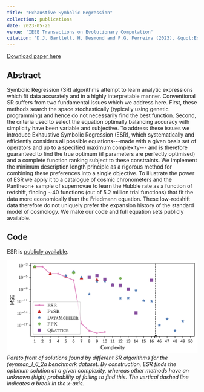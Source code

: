 ```yaml
---
title: "Exhaustive Symbolic Regression"
collection: publications
date: 2023-05-26
venue: 'IEEE Transactions on Evolutionary Computation'
citation: 'D.J. Bartlett, H. Desmond and P.G. Ferreira (2023). &quot;Exhaustive Symbolic Regression.&quot; <i>arXiv:2211.11461</i>.'
---
```


[Download paper here](https://ieeexplore.ieee.org/document/10136815)

## Abstract
Symbolic Regression (SR) algorithms attempt to learn analytic expressions which fit data accurately and in a highly interpretable manner. Conventional SR suffers from two fundamental issues which we address here. First, these methods search the space stochastically (typically using genetic programming) and hence do not necessarily find the best function. Second, the criteria used to select the equation optimally balancing accuracy with simplicity have been variable and subjective. To address these issues we introduce Exhaustive Symbolic Regression (ESR), which systematically and efficiently considers all possible equations---made with a given basis set of operators and up to a specified maximum complexity--- and is therefore guaranteed to find the true optimum (if parameters are perfectly optimised) and a complete function ranking subject to these constraints. We implement the minimum description length principle as a rigorous method for combining these preferences into a single objective. To illustrate the power of ESR we apply it to a catalogue of cosmic chronometers and the Pantheon+ sample of supernovae to learn the Hubble rate as a function of redshift, finding $\sim$40 functions (out of 5.2 million trial functions) that fit the data more economically than the Friedmann equation. These low-redshift data therefore do not uniquely prefer the expansion history of the standard model of cosmology. 
We make our code and full equation sets publicly available.

## Code
ESR is [publicly available](https://esr.readthedocs.io/en/latest/?badge=latest).

![sr benchmark](/files/2023-05-26-esr-fig.png)
*Pareto front of solutions found by different SR algorithms for the feynman_I_6_2a benchmark dataset. By construction, ESR finds the optimum solution at a given complexity, whereas other methods have an unknown (high) probability of failing to find this. The vertical dashed line indicates a break in the x-axis.*
